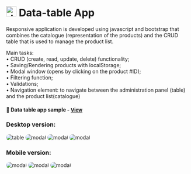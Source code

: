 # <span><img src="./images/inspection.png" alt=data-table style="height: 1em;"></span> Data-table App

Responsive application is developed using javascript and bootstrap that combines the catalogue (representation of the products) and the CRUD table that is used to manage the product list. 

Main tasks:
<br>• CRUD (create, read, update, delete) functionality;
<br>• Saving/Rendering products with localStorage;
<br>• Modal window (opens by clicking on the product #ID);
<br>• Filtering function;
<br>• Validations;
<br>• Navigation element: to navigate between the administration panel (table) and the product list(catalogue)

<h4>🔹  Data table app sample - <a href="https://simonakom.github.io/data-table-app/admin.html" style="font-size:small;">View</a><h4>

### Desktop version:
<div>
    <img src="./images/main.png" alt="table" style="border-radius: 10px; display: inline-block;" />
    <img src="./images/table.png" alt="modal" style="border-radius: 10px; display: inline-block;" />
    <img src="./images/modal.png" alt="modal" style="border-radius: 10px; display: inline-block;" />
    <img src="./images/products.png" alt="modal" style="border-radius: 10px; display: inline-block;" />

### Mobile version:
   <img src="./images/responsive-main.png" alt="modal" style="border-radius: 10px; display: inline-block;" />
   <img src="./images/responsive-modal.png" alt="modal" style="border-radius: 10px; display: inline-block;" />
   <img src="./images/responsive-products.png" alt="modal" style="border-radius: 10px; display: inline-block;" />
</div>









